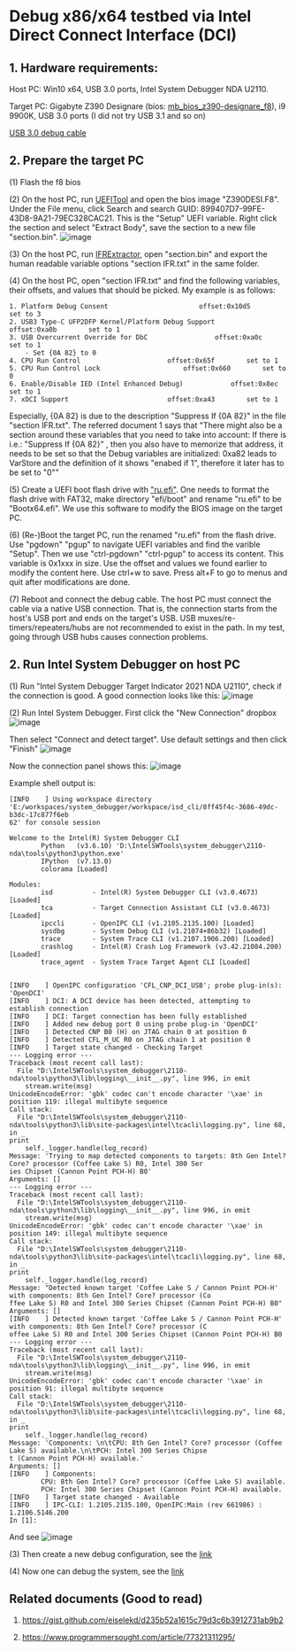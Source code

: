 # Debug x86/x64 testbed via Intel Direct Connect Interface (DCI)
## 1. Hardware requirements:
Host PC: Win10 x64, USB 3.0 ports, Intel System Debugger NDA U2110.

Target PC: Gigabyte Z390 Designare (bios: [mb_bios_z390-designare_f8](mb_bios_z390-designare_f8.zip)), i9 9900K, USB 3.0 ports (I did not try USB 3.1 and so on)

[USB 3.0 debug cable](https://www.datapro.net/products/usb-3-0-super-speed-a-a-debugging-cable.html)

## 2. Prepare the target PC
(1) Flash the f8 bios

(2) On the host PC, run [UEFITool](https://github.com/LongSoft/UEFITool/releases/download/A58/UEFITool_NE_A58_win32.zip) and open the bios image "Z390DESI.F8". Under the File menu, click Search and search GUID: 899407D7-99FE-43D8-9A21-79EC328CAC21. This is the "Setup" UEFI variable. Right click the section and select "Extract Body", save the section to a new file "section.bin".
![image](uefitool.png)

(3) On the host PC, run [IFRExtractor](https://github.com/LongSoft/Universal-IFR-Extractor/releases/download/v0.3.6/IRFExtractor_0.3.6_win.zip), open "section.bin" and export the human readable variable options "section IFR.txt" in the same folder.

(4) On the host PC, open "section IFR.txt" and find the following variables, their offsets, and values that should be picked. My example is as follows:

```
1. Platform Debug Consent   					offset:0x10d5    	set to 3
2. USB3 Type-C UFP2DFP Kernel/Platform Debug Support		offset:0xa0b    	set to 1
3. USB Overcurrent Override for DbC      			offset:0xa0c    	set to 1
	- Set {0A 82} to 0
4. CPU Run Control						offset:0x65f    	set to 1
5. CPU Run Control Lock						offset:0x660    	set to 0
6. Enable/Disable IED (Intel Enhanced Debug)			offset:0x8ec    	set to 1
7. xDCI Support							offset:0xa43    	set to 1
```

Especially, {0A 82} is due to the description "Suppress If {0A 82}" in the file "section IFR.txt". The referred document 1 says that "There might also be a section around these variables that you need to take into account: If there is i.e.: "Suppress If {0A 82}" , then you also have to memorize that address, it needs to be set so that the Debug variables are initialized: 0xa82 leads to VarStore and the definition of it shows "enabed if 1", therefore it later has to be set to "0""

(5) Create a UEFI boot flash drive with ["ru.efi"](https://github.com/JamesAmiTw/ru-uefi/). One needs to format the flash drive with FAT32, make directory "efi/boot" and rename "ru.efi" to be "Bootx64.efi". We use this software to modify the BIOS image on the target PC.


(6) (Re-)Boot the target PC, run the renamed "ru.efi" from the flash drive. Use "pgdown" "pgup" to navigate UEFI variables and find the varible "Setup". Then we use "ctrl-pgdown" "ctrl-pgup" to access its content. This variable is 0x1xxx in size. Use the offset and values we found earlier to modify the content here. Use ctrl+w to save. Press alt+F to go to menus and quit after modifications are done.

(7) Reboot and connect the debug cable. The host PC must connect the cable via a native USB connection. That is, the connection starts from the host's USB port and ends on the target's USB. USB muxes/re-timers/repeaters/hubs are not recommended to exist in the path. In my test, going through USB hubs causes connection problems.


## 2. Run Intel System Debugger on host PC
(1) Run "Intel System Debugger Target Indicator 2021 NDA U2110", check if the connection is good. A good connection looks like this:
![image](indicator.png)

(2) Run Intel System Debugger. First click the "New Connection" dropbox 
![image](newconn.png)

Then select "Connect and detect target". Use default settings and then click "Finish"
![image](connfin.png)

Now the connection panel shows this:
![image](status.png)

Example shell output is:

```
[INFO    ] Using workspace directory 'E:/workspaces/system_debugger/workspace/isd_cli/8ff45f4c-3686-49dc-b3dc-17c877f6eb
62' for console session

Welcome to the Intel(R) System Debugger CLI
        Python   (v3.6.10) 'D:\IntelSWTools\system_debugger\2110-nda\tools\python3\python.exe'
        IPython  (v7.13.0)
        colorama [Loaded]

Modules:
        isd          - Intel(R) System Debugger CLI (v3.0.4673) [Loaded]
        tca          - Target Connection Assistant CLI (v3.0.4673) [Loaded]
        ipccli       - OpenIPC CLI (v1.2105.2135.100) [Loaded]
        sysdbg       - System Debug CLI (v1.21074+86b32) [Loaded]
        trace        - System Trace CLI (v1.2107.1906.200) [Loaded]
        crashlog     - Intel(R) Crash Log Framework (v3.42.21084.200) [Loaded]
        trace_agent  - System Trace Target Agent CLI [Loaded]


[INFO    ] OpenIPC configuration 'CFL_CNP_DCI_USB'; probe plug-in(s): 'OpenDCI'
[INFO    ] DCI: A DCI device has been detected, attempting to establish connection
[INFO    ] DCI: Target connection has been fully established
[INFO    ] Added new debug port 0 using probe plug-in 'OpenDCI'
[INFO    ] Detected CNP B0 (H) on JTAG chain 0 at position 0
[INFO    ] Detected CFL_M_UC R0 on JTAG chain 1 at position 0
[INFO    ] Target state changed - Checking Target
--- Logging error ---
Traceback (most recent call last):
  File "D:\IntelSWTools\system_debugger\2110-nda\tools\python3\lib\logging\__init__.py", line 996, in emit
    stream.write(msg)
UnicodeEncodeError: 'gbk' codec can't encode character '\xae' in position 119: illegal multibyte sequence
Call stack:
  File "D:\IntelSWTools\system_debugger\2110-nda\tools\python3\lib\site-packages\intel\tcacli\logging.py", line 68, in _
print
    self._logger.handle(log_record)
Message: 'Trying to map detected components to targets: 8th Gen Intel? Core? processor (Coffee Lake S) R0, Intel 300 Ser
ies Chipset (Cannon Point PCH-H) B0'
Arguments: []
--- Logging error ---
Traceback (most recent call last):
  File "D:\IntelSWTools\system_debugger\2110-nda\tools\python3\lib\logging\__init__.py", line 996, in emit
    stream.write(msg)
UnicodeEncodeError: 'gbk' codec can't encode character '\xae' in position 149: illegal multibyte sequence
Call stack:
  File "D:\IntelSWTools\system_debugger\2110-nda\tools\python3\lib\site-packages\intel\tcacli\logging.py", line 68, in _
print
    self._logger.handle(log_record)
Message: "Detected known target 'Coffee Lake S / Cannon Point PCH-H' with components: 8th Gen Intel? Core? processor (Co
ffee Lake S) R0 and Intel 300 Series Chipset (Cannon Point PCH-H) B0"
Arguments: []
[INFO    ] Detected known target 'Coffee Lake S / Cannon Point PCH-H' with components: 8th Gen Intel? Core? processor (C
offee Lake S) R0 and Intel 300 Series Chipset (Cannon Point PCH-H) B0
--- Logging error ---
Traceback (most recent call last):
  File "D:\IntelSWTools\system_debugger\2110-nda\tools\python3\lib\logging\__init__.py", line 996, in emit
    stream.write(msg)
UnicodeEncodeError: 'gbk' codec can't encode character '\xae' in position 91: illegal multibyte sequence
Call stack:
  File "D:\IntelSWTools\system_debugger\2110-nda\tools\python3\lib\site-packages\intel\tcacli\logging.py", line 68, in _
print
    self._logger.handle(log_record)
Message: 'Components: \n\tCPU: 8th Gen Intel? Core? processor (Coffee Lake S) available.\n\tPCH: Intel 300 Series Chipse
t (Cannon Point PCH-H) available.'
Arguments: []
[INFO    ] Components:
        CPU: 8th Gen Intel? Core? processor (Coffee Lake S) available.
        PCH: Intel 300 Series Chipset (Cannon Point PCH-H) available.
[INFO    ] Target state changed - Available
[INFO    ] IPC-CLI: 1.2105.2135.100, OpenIPC:Main (rev 661986) : 1.2106.5146.200
In [1]: 
```

And see ![image](shell.png)


(3) Then create a new debug configuration, see the [link](https://software.intel.com/content/www/us/en/develop/documentation/system-debug-user-guide/top/intel-system-debugger-startup/launching-the-debugger.html)

(4) Now one can debug the system, see the [link](https://software.intel.com/content/www/us/en/develop/documentation/system-debug-user-guide/top/debugging-basics.html)



## Related documents (Good to read)
1. https://gist.github.com/eiselekd/d235b52a1615c79d3c6b3912731ab9b2

2. https://www.programmersought.com/article/77321311295/
